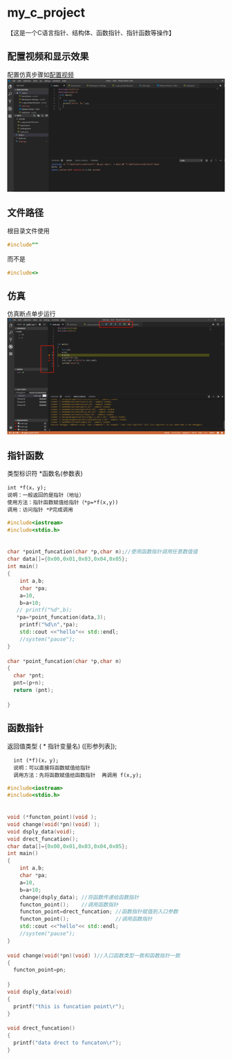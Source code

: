 # my_c_project
【这是一个C语言指针、结构体、函数指针、指针函数等操作】<br>
## 配置视频和显示效果
 配置仿真步骤如[配置视频](https://www.youtube.com/watch?v=DIw02CaEusY&t=857s)
![image](https://github.com/wushulu/Cproject/blob/master/%E5%9B%BE%E7%89%87/%E9%85%8D%E7%BD%AE%E5%AE%8C%E6%88%90.png)<br>
## 文件路径
根目录文件使用
```cpp
#include""
```
而不是
```cpp
#include<>
```

## 仿真
仿真断点单步运行
![image](https://github.com/wushulu/Cproject/blob/master/%E5%9B%BE%E7%89%87/%E4%BB%BF%E7%9C%9F.png)
## 指针函数
类型标识符    *函数名(参数表)

    int *f(x，y);
    说明：一般返回的是指针（地址）
    使用方法：指针函数赋值给指针（*p=*f(x,y))
    调用：访问指针 *P完成调用
```cpp
#include<iostream>
#include<stdio.h>


char *point_funcation(char *p,char n);//使用函数指针调用任意数值值
char data[]={0x00,0x01,0x03,0x04,0x05};
int main()
{
    int a,b;
    char *pa;
    a=10,
    b=a+10;
   // printf("%d",b);
   *pa=*point_funcation(data,3);
    printf("%d\n",*pa);
    std::cout <<"hello"<< std::endl;
    //system("pause");
}

char *point_funcation(char *p,char n)
{
  char *pnt;
  pnt=(p+n);
  return (pnt);

}
```
## 函数指针
返回值类型 ( * 指针变量名) ([形参列表]);

      int (*f)(x，y);
      说明：可以直接将函数赋值给指针
      调用方法：先将函数赋值给函数指针  再调用 f(x,y);
```cpp
#include<iostream>
#include<stdio.h>


void (*functon_point)(void );
void change(void(*pn)(void) );
void dsply_data(void);
void drect_funcation();
char data[]={0x00,0x01,0x03,0x04,0x05};
int main()
{
    int a,b;
    char *pa;
    a=10,
    b=a+10;
    change(dsply_data); //将函数传递给函数指针
    functon_point();    //调用函数指针
    functon_point=drect_funcation; //函数指针赋值到入口参数
    functon_point();               //调用函数指针
    std::cout <<"hello"<< std::endl;
    //system("pause");
}

void change(void(*pn)(void) )//入口函数类型一致和函数指针一致
{
  functon_point=pn;

}
void dsply_data(void)
{
  printf("this is funcation point\r");
}

void drect_funcation()
{
  printf("data drect to funcaton\r");
}
```




